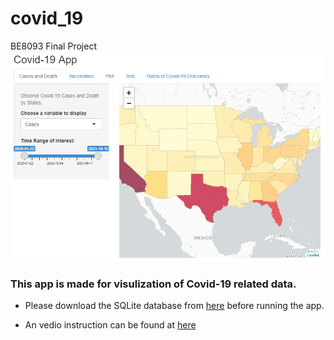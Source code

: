 # covid_19
 BE8093 Final Project
![alt text](https://github.com/jwtxwd/covid_19/blob/main/Capture.PNG)

### This app is made for visulization of Covid-19 related data.

* Please download the SQLite database from [here](https://mailuc-my.sharepoint.com/:u:/g/personal/jiawi_mail_uc_edu/EfVNO626IOhEoi5uCoeSItgB-HJZzrDXFb4WhZGw6Qz7Uw?e=YjYj5q)
before running the app.

* An vedio instruction can be found at [here](https://mailuc-my.sharepoint.com/:v:/g/personal/jiawi_mail_uc_edu/Efo8E55aF3hDsIsKb2ekyEsBOPx8Fy18-28MPjdBMGCjAQ?e=xLbHUW)
